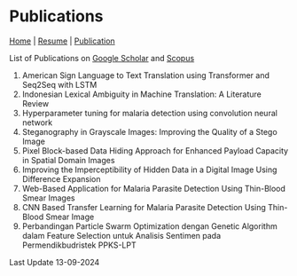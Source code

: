 # Publications
[Home](https://pagiguntur.github.io/) | [Resume](https://pagiguntur.github.io/CV-Gregorius%20Guntur.pdf) | [Publication](https://pagiguntur.github.io/publications)

List of Publications on [Google Scholar](https://scholar.google.com/citations?hl=en&user=YY6piPUAAAAJ&view_op=list_works&sortby=pubdate) and [Scopus](https://www.scopus.com/authid/detail.uri?authorId=58920652900)

1. American Sign Language to Text Translation using Transformer and Seq2Seq with LSTM
2. Indonesian Lexical Ambiguity in Machine Translation: A Literature Review
3. Hyperparameter tuning for malaria detection using convolution neural network
4. Steganography in Grayscale Images: Improving the Quality of a Stego Image
5. Pixel Block-based Data Hiding Approach for Enhanced Payload Capacity in Spatial Domain Images
6. Improving the Imperceptibility of Hidden Data in a Digital Image Using Difference Expansion
7. Web-Based Application for Malaria Parasite Detection Using Thin-Blood Smear Images
8. CNN Based Transfer Learning for Malaria Parasite Detection Using Thin-Blood Smear Image
9. Perbandingan Particle Swarm Optimization dengan Genetic Algorithm dalam Feature Selection untuk Analisis Sentimen pada Permendikbudristek PPKS-LPT

Last Update 13-09-2024
